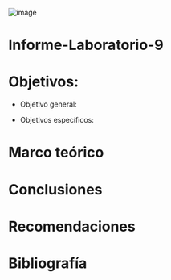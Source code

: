 ![image](https://user-images.githubusercontent.com/84587120/132117231-37de5574-000b-4266-9eb2-eff93e2e61ad.png)

# Informe-Laboratorio-9

# Objetivos: 

* Objetivo general: 

* Objetivos específicos: 

# Marco teórico

# Conclusiones

# Recomendaciones

# Bibliografía
